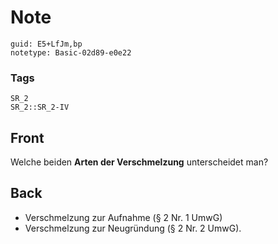# Note
```
guid: E5+LfJm,bp
notetype: Basic-02d89-e0e22
```

### Tags
```
SR_2
SR_2::SR_2-IV
```

## Front
Welche beiden <b>Arten der Verschmelzung</b> unterscheidet man?

## Back
<ul>
  <li>Verschmelzung zur Aufnahme (§ 2 Nr. 1 UmwG)
  <li>Verschmelzung zur Neugründung (§ 2 Nr. 2 UmwG).
</ul>
